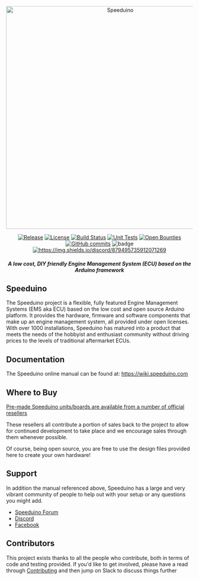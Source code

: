 <div align="center">

<img src="https://github.com/speeduino/wiki.js/raw/master/img/Speeduino%20logo_med.png" alt="Speeduino" width="600" />

[![Release](https://img.shields.io/github/release/noisymime/speeduino.svg)](https://github.com/noisymime/speeduino/releases/latest)
[![License](https://img.shields.io/badge/license-GPLv3-blue.svg)](https://github.com/noisymime/speeduino/blob/master/LICENSE)
[![Build Status](https://img.shields.io/github/actions/workflow/status/noisymime/speeduino/build-firmware.yml?label=Build%20Status&branch=master)](https://github.com/noisymime/speeduino/actions/workflows/build-firmware.yml)
 [![Unit Tests](https://img.shields.io/github/actions/workflow/status/noisymime/speeduino/unit-tests.yml?label=Unit%20Tests&branch=master)](https://github.com/noisymime/speeduino/actions/workflows/unit-tests.yml)
[![Open Bounties](https://img.shields.io/bountysource/team/speeduino/activity.svg)](https://www.bountysource.com/teams/speeduino)
[![GitHub commits](https://img.shields.io/github/commits-since/noisymime/speeduino/202207.1.svg)](https://github.com/noisymime/speeduino/compare/202207.1...master)
![badge](https://img.shields.io/endpoint?url=https://gist.githubusercontent.com/noisymime/d8a449a3f6d3307dab457431512502f9/raw/misra_results.json)
[![https://img.shields.io/discord/879495735912071269 ](https://img.shields.io/discord/879495735912071269?label=Discord&logo=Discord)](https://discord.gg/YWCEexaNDe)

##### A low cost, DIY friendly Engine Management System (ECU) based on the Arduino framework
</div>


## Speeduino
The Speeduino project is a flexible, fully featured Engine Management Systems (EMS aka ECU) based on the low cost and open source Arduino platform. It provides the hardware, firmware and software components that make up an engine management system, all provided under open licenses. With over 1000 installations, Speeduino has matured into a product that meets the needs of the hobbyist and enthusiast community without driving prices to the levels of traditional aftermarket ECUs.

## Documentation
The Speeduino online manual can be found at: https://wiki.speeduino.com

## Where to Buy
[Pre-made Speeduino units/boards are available from a number of official resellers](https://speeduino.com/home/where-to-buy)

These resellers all contribute a portion of sales back to the project to allow for continued development to take place and we encourage sales through them whenever possible. 
 
Of course, being open source, you are free to use the design files provided here to create your own hardware! 

## Support
In addition the manual referenced above, Speeduino has a large and very vibrant community of people to help out with your setup or any questions you might add. 

* [Speeduino Forum](https://speeduino.com/forum) 
* [Discord](https://discord.gg/YWCEexaNDe)
* [Facebook](https://www.facebook.com/groups/191918764521976/)

## Contributors

This project exists thanks to all the people who contribute, both in terms of code and testing provided. If you'd like to get involved, please have a read through [Contributing](contributing.md) and then jump on Slack to discuss things further
